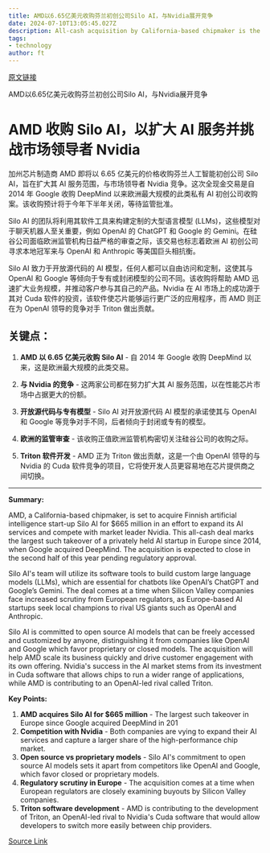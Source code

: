 ```yaml
---
title: AMD以6.65亿美元收购芬兰初创公司Silo AI，与Nvidia展开竞争
date: 2024-07-10T13:05:45.027Z
description: All-cash acquisition by California-based chipmaker is the largest of its kind in Europe in a decade
tags: 
- technology
author: ft
---
```


[原文链接](https://ft.com/content/7b8d2057-2687-45b3-bae4-1488a75ac5b2)

AMD以6.65亿美元收购芬兰初创公司Silo AI，与Nvidia展开竞争

# AMD 收购 Silo AI，以扩大 AI 服务并挑战市场领导者 Nvidia

加州芯片制造商 AMD 即将以 6.65 亿美元的价格收购芬兰人工智能初创公司 Silo AI，旨在扩大其 AI 服务范围，与市场领导者 Nvidia 竞争。这次全现金交易是自 2014 年 Google 收购 DeepMind 以来欧洲最大规模的此类私有 AI 初创公司收购案。该收购预计将于今年下半年关闭，等待监管批准。

Silo AI 的团队将利用其软件工具来构建定制的大型语言模型 (LLMs)，这些模型对于聊天机器人至关重要，例如 OpenAI 的 ChatGPT 和 Google 的 Gemini。在硅谷公司面临欧洲监管机构日益严格的审查之际，该交易也标志着欧洲 AI 初创公司寻求本地冠军来与 OpenAI 和 Anthropic 等美国巨头相抗衡。

Silo AI 致力于开放源代码的 AI 模型，任何人都可以自由访问和定制，这使其与 OpenAI 和 Google 等倾向于专有或封闭模型的公司不同。该收购将帮助 AMD 迅速扩大业务规模，并推动客户参与其自己的产品。Nvidia 在 AI 市场上的成功源于其对 Cuda 软件的投资，该软件使芯片能够运行更广泛的应用程序，而 AMD 则正在为 OpenAI 领导的竞争对手 Triton 做出贡献。

## 关键点：

1. **AMD 以 6.65 亿美元收购 Silo AI** - 自 2014 年 Google 收购 DeepMind 以来，这是欧洲最大规模的此类交易。

2. **与 Nvidia 的竞争** - 这两家公司都在努力扩大其 AI 服务范围，以在性能芯片市场中占据更大的份额。

3. **开放源代码与专有模型** - Silo AI 对开放源代码 AI 模型的承诺使其与 OpenAI 和 Google 等竞争对手不同，后者倾向于封闭或专有的模型。

4. **欧洲的监管审查** - 该收购正值欧洲监管机构密切关注硅谷公司的收购之际。

5. **Triton 软件开发** - AMD 正为 Triton 做出贡献，这是一个由 OpenAI 领导的与 Nvidia 的 Cuda 软件竞争的项目，它将使开发人员更容易地在芯片提供商之间切换。

---

 **Summary:**  

AMD, a California-based chipmaker, is set to acquire Finnish artificial intelligence start-up Silo AI for $665 million in an effort to expand its AI services and compete with market leader Nvidia. This all-cash deal marks the largest such takeover of a privately held AI startup in Europe since 2014, when Google acquired DeepMind. The acquisition is expected to close in the second half of this year pending regulatory approval.

Silo AI's team will utilize its software tools to build custom large language models (LLMs), which are essential for chatbots like OpenAI’s ChatGPT and Google’s Gemini. The deal comes at a time when Silicon Valley companies face increased scrutiny from European regulators, as Europe-based AI startups seek local champions to rival US giants such as OpenAI and Anthropic.

Silo AI is committed to open source AI models that can be freely accessed and customized by anyone, distinguishing it from companies like OpenAI and Google which favor proprietary or closed models. The acquisition will help AMD scale its business quickly and drive customer engagement with its own offering. Nvidia's success in the AI market stems from its investment in Cuda software that allows chips to run a wider range of applications, while AMD is contributing to an OpenAI-led rival called Triton.

**Key Points:**  

1. **AMD acquires Silo AI for $665 million** - The largest such takeover in Europe since Google acquired DeepMind in 201
2. **Competition with Nvidia** - Both companies are vying to expand their AI services and capture a larger share of the high-performance chip market.
3. **Open source vs proprietary models** - Silo AI's commitment to open source AI models sets it apart from competitors like OpenAI and Google, which favor closed or proprietary models.
4. **Regulatory scrutiny in Europe** - The acquisition comes at a time when European regulators are closely examining buyouts by Silicon Valley companies.
5. **Triton software development** - AMD is contributing to the development of Triton, an OpenAI-led rival to Nvidia's Cuda software that would allow developers to switch more easily between chip providers.

[Source Link](https://ft.com/content/7b8d2057-2687-45b3-bae4-1488a75ac5b2)

